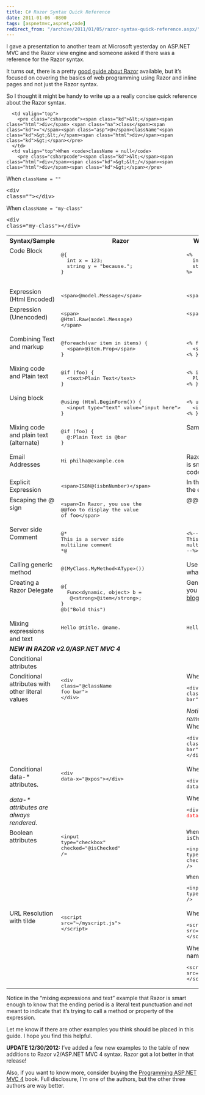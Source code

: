 ```yaml
---
title: C# Razor Syntax Quick Reference
date: 2011-01-06 -0800
tags: [aspnetmvc,aspnet,code]
redirect_from: "/archive/2011/01/05/razor-syntax-quick-reference.aspx/"
---
```


I gave a presentation to another team at Microsoft yesterday on ASP.NET MVC and the Razor view engine and someone asked if there was a reference for the Razor syntax.

It turns out, there is a pretty [good guide about Razor](http://www.asp.net/webmatrix/tutorials/2-introduction-to-asp-net-web-programming-using-the-razor-syntax "Razor Guide") available, but it’s focused on covering the basics of web programming using Razor and inline pages and not just the Razor syntax.

So I thought it might be handy to write up a a really concise quick reference about the Razor syntax.

<table class="matrix"><tbody>
    <tr>
        <th valign="top">Syntax/Sample</th>
        <th valign="top">Razor</th>
        <th valign="top">Web Forms Equivalent (or remarks)</th>
    </tr>
    <tr>
        <td valign="top">Code Block</td>
        <td valign="top"><pre class="csharpcode"><span class="asp">@{</span> 
  <span class="rzr"><span class="kd">int</span> x = 123;</span> 
  <span class="rzr"><span class="kd">string</span> y = <span class="s">"because."</span>;</span>
<span class="asp">}</span></pre>
      </td>
      <td valign="top">
        <pre class="csharpcode"><span class="asp">&lt;%</span>
  <span class="kd">int</span> x = 123; 
  <span class="kd">string</span> y = <span class="s">"because."</span>; 
<span class="asp">%&gt;</span>
      </pre>
      </td>
    </tr>
    <tr>
      <td valign="top">Expression (Html Encoded)</td>
      <td valign="top">
        <pre class="csharpcode"><span class="kd">&lt;</span><span class="html">span</span><span class="kd">&gt;</span><span class="asp">@</span><span class="rzr">model.Message</span><span class="kd">&lt;/</span><span class="html">span</span><span class="kd">&gt;</span></pre>
      </td>
      <td valign="top">
        <pre class="csharpcode"><span class="kd">&lt;</span><span class="html">span</span><span class="kd">&gt;</span><span class="asp">&lt;%</span>: model.Message <span class="asp">%&gt;</span><span class="kd">&lt;/</span><span class="html">span</span><span class="kd">&gt;</span></pre>
      </td>
    </tr>
    <tr>
      <td valign="top">Expression (Unencoded)</td>
      <td valign="top">
        <pre class="csharpcode"><span class="kd">&lt;</span><span class="html">span</span><span class="kd">&gt;
</span><span class="asp">@</span><span class="rzr">Html.Raw(model.Message)</span>
<span class="kd">&lt;/</span><span class="html">span</span><span class="kd">&gt;</span></pre>
      </td>
      <td valign="top">
        <pre class="csharpcode"><span class="kd">&lt;</span><span class="html">span</span><span class="kd">&gt;</span><span class="asp">&lt;%</span>= model.Message <span class="asp">%&gt;</span><span class="kd">&lt;/</span><span class="html">span</span><span class="kd">&gt;</span></pre>
      </td>
    </tr>
    <tr>
      <td valign="top">Combining Text and markup</td>
      <td valign="top">
        <pre class="csharpcode"><span class="asp">@</span><span class="rzr"><span class="kd">foreach</span>(var item <span class="kd">in</span> items) {</span>
  <span class="kd">&lt;</span><span class="html">span</span><span class="kd">&gt;</span><span class="asp">@</span><span class="rzr">item.Prop</span><span class="kd">&lt;/</span><span class="html">span</span><span class="kd">&gt;</span> 
<span class="rzr">}</span></pre>
      </td>
      <td valign="top">
        <pre class="csharpcode"><span class="asp">&lt;%</span> <span class="kd">foreach</span>(var item <span class="kd">in</span> items) { <span class="asp">%&gt;</span>
  <span class="kd">&lt;</span><span class="html">span</span><span class="kd">&gt;</span>&lt;%: item.Prop %&gt;<span class="kd">&lt;/</span><span class="html">span</span><span class="kd">&gt;</span>
<span class="asp">&lt;%</span> } <span class="asp">%&gt;</span></pre>
      </td>
    </tr>
    <tr>
      <td valign="top">Mixing code and Plain text</td>
      <td valign="top">
        <pre class="csharpcode"><span class="asp">@</span><span class="rzr"><span class="kd">if</span> (foo) {</span>
  <span class="kd">&lt;</span><span class="html">text</span><span class="kd">&gt;</span>Plain Text<span class="kd">&lt;/</span><span class="html">text</span><span class="kd">&gt;</span> 
<span class="rzr">}</span></pre>
      </td>
      <td valign="top">
        <pre class="csharpcode"><span class="asp">&lt;%</span> <span class="kd">if</span> (foo) { <span class="asp">%&gt;</span> 
  Plain Text 
<span class="asp">&lt;%</span> } <span class="asp">%&gt;</span></pre>
      </td>
    </tr>
    <tr>
      <td valign="top">Using block</td>
      <td valign="top">
        <pre class="csharpcode"><span class="asp">@</span><span class="kd">using</span> (Html.BeginForm()) {
  <span class="kd">&lt;</span><span class="html">input</span> <span class="na">type</span><span class="kd">="text"</span> <span class="na">value</span><span class="kd">="input here"</span><span class="kd">&gt;</span>
}</pre>
      </td>
      <td valign="top">
        <pre class="csharpcode"><span class="asp">&lt;%</span> <span class="kd">using</span> (Html.BeginForm()) { <span class="asp">%&gt;</span>
  <span class="kd">&lt;</span><span class="html">input</span> <span class="na">type</span><span class="kd">="text"</span> <span class="na">value</span><span class="kd">="input here"</span><span class="kd">&gt;</span>
<span class="asp">&lt;%</span> } <span class="asp">%&gt;</span></pre>
      </td>
    </tr>
    <tr>
      <td valign="top">Mixing code and plain text (alternate)</td>
      <td valign="top">
        <pre class="csharpcode"><span class="asp">@</span><span class="rzr"><span class="kd">if</span> (foo) {</span>
  <span class="asp">@:</span>Plain Text is <span class="asp">@</span><span class="rzr">bar</span>
<span class="rzr">}</span></pre>
      </td>
      <td valign="top">Same as above</td>
    </tr>
    <tr>
      <td valign="top">Email Addresses</td>
      <td valign="top">
        <pre class="csharpcode">Hi philha@example.com</pre>
      </td>
      <td valign="top">Razor recognizes basic email format and is smart enough not to treat the @ as a code delimiter</td>
    </tr>
    <tr>
      <td valign="top">Explicit Expression</td>
      <td valign="top">
        <pre class="csharpcode"><span class="kd">&lt;</span><span class="html">span</span><span class="kd">&gt;</span>ISBN<span class="asp">@(</span><span class="rzr">isbnNumber</span><span class="asp">)</span><span class="kd">&lt;/</span><span class="html">span</span><span class="kd">&gt;</span></pre>
      </td>
      <td valign="top">In this case, we need to be explicit about the expression by using parentheses.</td>
    </tr>
    <tr>
      <td valign="top">Escaping the @ sign</td>
      <td valign="top">
        <pre class="csharpcode"><span class="kd">&lt;</span><span class="html">span</span><span class="kd">&gt;</span>In Razor, you use the 
@@foo to display the value 
of foo<span class="kd">&lt;/</span><span class="html">span</span><span class="kd">&gt;</span></pre>
      </td>
      <td valign="top">@@ renders a single @ in the response.</td>
    </tr>
    <tr>
      <td valign="top">Server side Comment</td>
      <td valign="top">
        <pre class="csharpcode"><span class="asp">@*</span>
<span class="rem">This is a server side 
multiline comment </span>
<span class="asp">*@</span></pre>
      </td>
      <td valign="top">
        <pre class="csharpcode"><span class="asp">&lt;%</span><span class="rem">--
This is a server side 
multiline comment
--</span><span class="asp">%&gt;</span></pre>
      </td>
    </tr>
    <tr>
      <td valign="top">Calling generic method</td>
      <td valign="top">
        <pre class="csharpcode"><span class="asp">@(</span>MyClass.MyMethod&lt;AType&gt;()<span class="asp">)</span></pre>
      </td>
      <td valign="top">Use parentheses to be explicit about what the expression is.</td>
    </tr>
    <tr>
      <td valign="top">Creating a Razor Delegate</td>
      <td valign="top">
        <pre class="csharpcode"><span class="asp">@{</span>
  Func&lt;dynamic, <span class="kd">object</span>&gt; b = 
   <span class="asp">@</span><span class="kd">&lt;</span><span class="html">strong</span><span class="kd">&gt;</span><span class="asp">@</span>item<span class="kd">&lt;/</span><span class="html">strong</span><span class="kd">&gt;</span>;
<span class="asp">}</span>
<span class="asp">@</span>b("Bold this")</pre>
      </td>
      <td valign="top">Generates a <code>Func&lt;T, HelperResult&gt;</code> that you can call from within Razor. See <a title="Templated Razor Delegates" href="https://haacked.com/archive/2011/02/27/templated-razor-delegates.aspx">this blog post</a> for more details.</td>
    </tr>
    <tr>
      <td valign="top">Mixing expressions and text</td>
      <td valign="top">
        <pre class="csharpcode">Hello <span class="asp">@</span>title. <span class="asp">@</span>name.</pre>
      </td>
      <td valign="top">
        <pre class="csharpcode">Hello <span class="asp">&lt;%</span>: title <span class="asp">%&gt;</span>. <span class="asp">&lt;%</span>: name <span class="asp">%&gt;</span>.</pre>
      </td>
    </tr>
    <tr>
      <td colspan="3"><strong><em>NEW IN RAZOR v2.0/ASP.NET MVC 4</em></strong></td>
    </tr>
    <tr>
      <td valign="top">Conditional attributes</td>

      <td valign="top">
        <pre class="csharpcode"><span class="kd">&lt;</span><span class="html">div</span> <span class="na">class</span><span class="kd">="</span><span class="asp">@</span>className"<span class="kd">&gt;&lt;/</span><span class="html">div</span><span class="kd">&gt;</span></pre>
      </td>
      <td valign="top">When <code>className = null</code> 
        <pre class="csharpcode"><span class="kd">&lt;</span><span class="html">div</span><span class="kd">&gt;&lt;/</span><span class="html">div</span><span class="kd">&gt;</span></pre>
When <code>className = ""</code> 
        <pre class="csharpcode"><span class="kd">&lt;</span><span class="html">div</span> <span class="na">class</span><span class="kd">="</span>"<span class="kd">&gt;&lt;/</span><span class="html">div</span><span class="kd">&gt;</span></pre>
When <code>className = "my-class"</code> 
        <pre class="csharpcode"><span class="kd">&lt;</span><span class="html">div</span> <span class="na">class</span><span class="kd">="</span>my-class"<span class="kd">&gt;&lt;/</span><span class="html">div</span><span class="kd">&gt;</span></pre>
      </td>
    </tr>
    <tr>
      <td valign="top">Conditional attributes with other literal values</td>
      <td valign="top">
        <pre class="csharpcode"><span class="kd">&lt;</span><span class="html">div</span> <span class="na">class</span><span class="kd">="</span><span class="asp">@</span>className foo bar"<span class="kd">&gt;
&lt;/</span><span class="html">div</span><span class="kd">&gt;</span></pre>
      </td>
      <td valign="top">When <code>className = null</code> 
        <pre class="csharpcode"><span class="kd">&lt;</span><span class="html">div</span> <span class="na">class</span><span class="kd">="</span>foo bar"<span class="kd">&gt;&lt;/</span><span class="html">div</span><span class="kd">&gt;</span></pre>
        <em>Notice the leading space in front of </em><code>foo</code><em> is removed.</em> 
        <br />When <code>className = "my-class"</code> 
        <pre class="csharpcode"><span class="kd">&lt;</span><span class="html">div</span> <span class="na">class</span><span class="kd">="</span>my-class foo bar"<span class="kd">&gt;
&lt;/</span><span class="html">div</span><span class="kd">&gt;</span></pre>
      </td>
    </tr>
    <tr>
      <td valign="top">Conditional data-* attributes.
        <br />
        <br /><em>data-* attributes are always rendered</em>.</td>
      <td valign="top">
        <pre class="csharpcode"><span class="kd">&lt;</span><span class="html">div</span> <span class="na">data-x</span><span class="kd">="</span><span class="asp">@</span>xpos"<span class="kd">&gt;&lt;/</span><span class="html">div</span><span class="kd">&gt;</span></pre>
      </td>
      <td valign="top">When <code>xpos = null or ""</code> 
        <pre class="csharpcode"><span class="kd">&lt;</span><span class="html">div</span> <span class="na">data-x</span><span class="kd">="</span>"<span class="kd">&gt;&lt;/</span><span class="html">div</span><span class="kd">&gt;</span></pre>
When <code>xpos = "42"</code> 
        <pre class="csharpcode"><span class="kd">&lt;</span><span class="html">div</span> <font color="#ff0000">data-x</font><span class="kd">="</span>42"<span class="kd">&gt;&lt;/</span><span class="html">div</span><span class="kd">&gt;</span></pre>
      </td>
    </tr>
    <tr>
      <td valign="top">Boolean attributes</td>
      <td valign="top">
        <pre class="csharpcode"><span class="kd">&lt;</span><span class="html">input</span> <span class="na">type</span><span class="kd">="checkbox"</span>
  <span class="na">checked</span><span class="kd">="</span><span class="asp">@</span>isChecked" <span class="kd">/&gt;</span></pre>
      </td>
      <td valign="top"><code>When isChecked = true</code> 
        <pre class="csharpcode"><span class="kd">&lt;</span><span class="html">input</span> <span class="na">type</span><span class="kd">="checkbox"</span>
  <span class="na">checked</span><span class="kd">="</span>checked" <span class="kd">/&gt;</span></pre>
        <code>When isChecked = false</code> 
        <pre class="csharpcode"><span class="kd">&lt;</span><span class="html">input</span> <span class="na">type</span><span class="kd">="checkbox"</span> <span class="kd">/&gt;</span></pre>
      </td>
    </tr>
    <tr>
      <td valign="top">URL Resolution with tilde</td>
      <td valign="top">
        <pre class="csharpcode"><span class="kd">&lt;</span><span class="html">script</span> <span class="na">src</span><span class="kd">="~/myscript.js"</span><span class="kd">&gt;<br />&lt;/</span><span class="html">script</span><span class="kd">&gt;</span></pre>
      </td>
      <td valign="top">When the app is at <code>/</code> 
        <pre class="csharpcode"><span class="kd">&lt;</span><span class="html">script</span> <span class="na">src</span><span class="kd">="/myscript.js"</span><span class="kd">&gt;<br />&lt;/</span><span class="html">script</span><span class="kd">&gt;</span></pre>
When running in a virtual application named <code>MyApp</code> 
        <pre class="csharpcode"><span class="kd">&lt;</span><span class="html">script</span> <span class="na">src</span><span class="kd">="/MyApp/myscript.js"</span><span class="kd">&gt;<br />&lt;/</span><span class="html">script</span><span class="kd">&gt;</span></pre>
      </td>
    </tr>
  </tbody>
</table>

Notice in the “mixing expressions and text” example that Razor is smart enough to know that the ending period is a literal text punctuation and not meant to indicate that it’s trying to call a method or property of the expression.

Let me know if there are other examples you think should be placed in this guide. I hope you find this helpful.

**UPDATE 12/30/2012:** I’ve added a few new examples to the table of new additions to Razor v2/ASP.NET MVC 4 syntax. Razor got a lot better in that release!

Also, if you want to know more, consider buying the [Programming ASP.NET MVC 4](http://www.amazon.com/gp/product/111834846X/ref=as_li_ss_tl?ie=UTF8&camp=1789&creative=390957&creativeASIN=111834846X&linkCode=as2&tag=youvebeenhaac-20) book. Full disclosure, I'm one of the authors, but the other three authors are way better.
